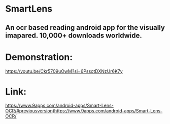 # SmartLens
An ocr based reading android app for the visually imapared. 10,000+ downloads worldwide.
------------------------------------------------------------------------------------------------
# Demonstration:
https://youtu.be/Ckr5709uOwM?si=6PssotDXNzUr6K7y

# Link:
https://www.9apps.com/android-apps/Smart-Lens-OCR/#previousversion)https://www.9apps.com/android-apps/Smart-Lens-OCR/
